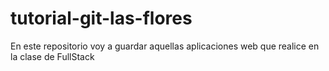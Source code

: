 # tutorial-git-las-flores
En este repositorio voy a guardar aquellas aplicaciones web que realice en la clase de FullStack
